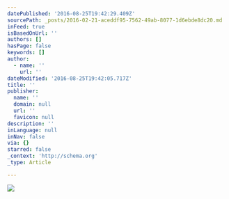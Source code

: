 ```yaml
---
datePublished: '2016-08-25T19:42:29.409Z'
sourcePath: _posts/2016-02-21-aceddf95-7562-49ab-8077-1d6ebde8dc20.md
inFeed: true
isBasedOnUrl: ''
authors: []
hasPage: false
keywords: []
author:
  - name: ''
    url: ''
dateModified: '2016-08-25T19:42:05.717Z'
title: ''
publisher:
  name: ''
  domain: null
  url: ''
  favicon: null
description: ''
inLanguage: null
inNav: false
via: {}
starred: false
_context: 'http://schema.org'
_type: Article

---
```

![](https://s3-us-west-2.amazonaws.com/the-grid-img/p/8b5df84c36d31f8298f619eafe33ac6fe8c5ae40.jpg)